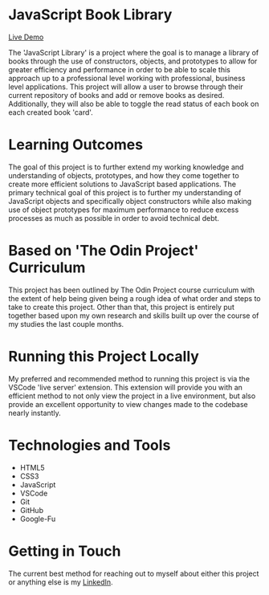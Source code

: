 # JavaScript Book Library #

[Live Demo](https://pataskad.github.io/book-js-library/)

The 'JavaScript Library' is a project where the goal is to manage a library of books through the use of constructors, objects, and prototypes to allow for greater efficiency and performance in order to be able to scale this approach up to a professional level working with professional, business level applications.  This project will allow a user to browse through their current repository of books and add or remove books as desired.  Additionally, they will also be able to toggle the read status of each book on each created book 'card'.

# Learning Outcomes #

The goal of this project is to further extend my working knowledge and understanding of objects, prototypes, and how they come together to create more efficient solutions to JavaScript based applications.  The primary technical goal of this project is to further my understanding of JavaScript objects and specifically object constructors while also making use of object prototypes for maximum performance to reduce excess processes as much as possible in order to avoid technical debt.

# Based on 'The Odin Project' Curriculum #

This project has been outlined by The Odin Project course curriculum with the extent of help being given being a rough idea of what order and steps to take to create this project. Other than that, this project is entirely put together based upon my own research and skills built up over the course of my studies the last couple months.

# Running this Project Locally #

My preferred and recommended method to running this project is via the VSCode 'live server' extension.  This extension will provide you with an efficient method to not only view the project in a live environment, but also provide an excellent opportunity to view changes made to the codebase nearly instantly.

# Technologies and Tools #

* HTML5
* CSS3
* JavaScript
* VSCode
* Git
* GitHub
* Google-Fu

# Getting in Touch #

The current best method for reaching out to myself about either this project or anything else is my [LinkedIn](https://linkedin.com/in/dallas-pataska/).